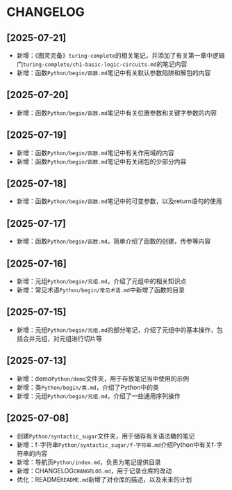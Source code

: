 # CHANGELOG

## [2025-07-21]
- 新增：《图灵完备》`turing-complete`的相关笔记，并添加了有关第一章中逻辑门`turing-complete/ch1-basic-logic-circuits.md`的笔记内容
- 新增：函数`Python/begin/函数.md`笔记中有关默认参数陷阱和解包的内容

## [2025-07-20]
- 新增：函数`Python/begin/函数.md`笔记中有关位置参数和关键字参数的内容

## [2025-07-19]
- 新增：函数`Python/begin/函数.md`笔记中有关作用域的内容
- 新增：函数`Python/begin/函数.md`笔记中有关闭包的少部分内容

## [2025-07-18]
- 新增：函数`Python/begin/函数.md`笔记中的可变参数，以及return语句的使用

## [2025-07-17]
- 新增：函数`Python/begin/函数.md`，简单介绍了函数的创建，传参等内容

## [2025-07-16]
- 新增：元组`Python/begin/元组.md`，介绍了元组中的相关知识点
- 新增：常见术语`Python/begin/常见术语.md`中新增了函数的目录

## [2025-07-15]
- 新增：元组`Python/begin/元组.md`的部分笔记，介绍了元组中的基本操作，包括合并元组，对元组进行切片等

## [2025-07-13]
- 新增：demo`Python/demo`文件夹，用于存放笔记当中使用的示例
- 新增：类`Python/begin/类.md`，介绍了Python中的类
- 新增：元组`Python/begin/元组.md`，介绍了一些通用序列操作

## [2025-07-08]
- 创建`Python/syntactic_sugar`文件夹，用于储存有关语法糖的笔记
- 新增：f-字符串`Python/syntactic_sugar/f-字符串.md`介绍Python中有关f-字符串的内容
- 新增：导航页`Python/index.md`，负责为笔记提供目录
- 新增：CHANGELOG`CHANGELOG.md`，用于记录仓库的改动
- 优化：README`README.md`新增了对仓库的描述，以及未来的计划
